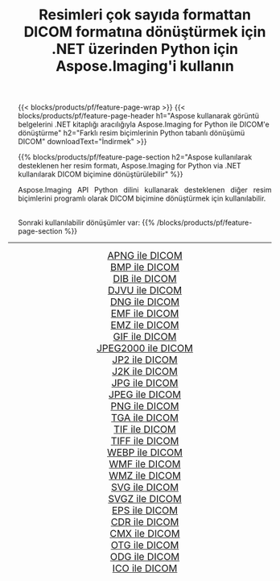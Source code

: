 ﻿---
title: Resimleri çok sayıda formattan DICOM formatına dönüştürmek için .NET üzerinden Python için Aspose.Imaging'i kullanın 
weight: 3920
url: /tr/python-net/conversion/to/dicom 
lang: tr
langdirlevel: 2
locales: zh-hans,ja,it,ru,de,es,fr,nl,id,lt,pl,pt,vi,tr,ko,zh-hant,ar,hi,th,sv,cs,uk,he
description: Aspose.Imaging for Python via .NET library kullanarak çeşitli formatları DICOM formatına dönüştürebilirsiniz.
---

{{< blocks/products/pf/feature-page-wrap >}}
{{< blocks/products/pf/feature-page-header h1="Aspose kullanarak görüntü belgelerini .NET kitaplığı aracılığıyla Aspose.Imaging for Python ile DICOM'e dönüştürme" h2="Farklı resim biçimlerinin Python tabanlı dönüşümü DICOM" downloadText="İndirmek" >}}


{{% blocks/products/pf/feature-page-section  h2="Aspose kullanılarak desteklenen her resim formatı, Aspose.Imaging for Python via .NET kullanılarak DICOM biçimine dönüştürülebilir" %}}
<p align=justify>Aspose.Imaging API Python dilini kullanarak desteklenen diğer resim biçimlerini programlı olarak DICOM biçimine dönüştürmek için kullanılabilir.</p>
<br/>
Sonraki kullanılabilir dönüşümler var:
{{% /blocks/products/pf/feature-page-section %}}
<div class="container-fluid productfamilypage bg-gray">
    <div class="convertypes bg-gray agp-content section">
        <div class="container">
		<hr style="margin-left:-20px;"/>
		<div class="row other-converters" style="gap: 10px;font-size: 19px;text-align:center;">
		    <div class='col-md-2 other-converter remove-lp remove-rp'><a href="/imaging/tr/python-net/conversion/apng-to-dicom" style="padding:15px;">APNG ile DICOM</a></div>
<div class='col-md-2 other-converter remove-lp remove-rp'><a href="/imaging/tr/python-net/conversion/bmp-to-dicom" style="padding:15px;">BMP ile DICOM</a></div>
<div class='col-md-2 other-converter remove-lp remove-rp'><a href="/imaging/tr/python-net/conversion/dib-to-dicom" style="padding:15px;">DIB ile DICOM</a></div>
<div class='col-md-2 other-converter remove-lp remove-rp'><a href="/imaging/tr/python-net/conversion/djvu-to-dicom" style="padding:15px;">DJVU ile DICOM</a></div>
<div class='col-md-2 other-converter remove-lp remove-rp'><a href="/imaging/tr/python-net/conversion/dng-to-dicom" style="padding:15px;">DNG ile DICOM</a></div>
<div class='col-md-2 other-converter remove-lp remove-rp'><a href="/imaging/tr/python-net/conversion/emf-to-dicom" style="padding:15px;">EMF ile DICOM</a></div>
<div class='col-md-2 other-converter remove-lp remove-rp'><a href="/imaging/tr/python-net/conversion/emz-to-dicom" style="padding:15px;">EMZ ile DICOM</a></div>
<div class='col-md-2 other-converter remove-lp remove-rp'><a href="/imaging/tr/python-net/conversion/gif-to-dicom" style="padding:15px;">GIF ile DICOM</a></div>
<div class='col-md-2 other-converter remove-lp remove-rp'><a href="/imaging/tr/python-net/conversion/jpeg2000-to-dicom" style="padding:15px;">JPEG2000 ile DICOM</a></div>
<div class='col-md-2 other-converter remove-lp remove-rp'><a href="/imaging/tr/python-net/conversion/jp2-to-dicom" style="padding:15px;">JP2 ile DICOM</a></div>
<div class='col-md-2 other-converter remove-lp remove-rp'><a href="/imaging/tr/python-net/conversion/j2k-to-dicom" style="padding:15px;">J2K ile DICOM</a></div>
<div class='col-md-2 other-converter remove-lp remove-rp'><a href="/imaging/tr/python-net/conversion/jpg-to-dicom" style="padding:15px;">JPG ile DICOM</a></div>
<div class='col-md-2 other-converter remove-lp remove-rp'><a href="/imaging/tr/python-net/conversion/jpeg-to-dicom" style="padding:15px;">JPEG ile DICOM</a></div>
<div class='col-md-2 other-converter remove-lp remove-rp'><a href="/imaging/tr/python-net/conversion/png-to-dicom" style="padding:15px;">PNG ile DICOM</a></div>
<div class='col-md-2 other-converter remove-lp remove-rp'><a href="/imaging/tr/python-net/conversion/tga-to-dicom" style="padding:15px;">TGA ile DICOM</a></div>
<div class='col-md-2 other-converter remove-lp remove-rp'><a href="/imaging/tr/python-net/conversion/tif-to-dicom" style="padding:15px;">TIF ile DICOM</a></div>
<div class='col-md-2 other-converter remove-lp remove-rp'><a href="/imaging/tr/python-net/conversion/tiff-to-dicom" style="padding:15px;">TIFF ile DICOM</a></div>
<div class='col-md-2 other-converter remove-lp remove-rp'><a href="/imaging/tr/python-net/conversion/webp-to-dicom" style="padding:15px;">WEBP ile DICOM</a></div>
<div class='col-md-2 other-converter remove-lp remove-rp'><a href="/imaging/tr/python-net/conversion/wmf-to-dicom" style="padding:15px;">WMF ile DICOM</a></div>
<div class='col-md-2 other-converter remove-lp remove-rp'><a href="/imaging/tr/python-net/conversion/wmz-to-dicom" style="padding:15px;">WMZ ile DICOM</a></div>
<div class='col-md-2 other-converter remove-lp remove-rp'><a href="/imaging/tr/python-net/conversion/svg-to-dicom" style="padding:15px;">SVG ile DICOM</a></div>
<div class='col-md-2 other-converter remove-lp remove-rp'><a href="/imaging/tr/python-net/conversion/svgz-to-dicom" style="padding:15px;">SVGZ ile DICOM</a></div>
<div class='col-md-2 other-converter remove-lp remove-rp'><a href="/imaging/tr/python-net/conversion/eps-to-dicom" style="padding:15px;">EPS ile DICOM</a></div>
<div class='col-md-2 other-converter remove-lp remove-rp'><a href="/imaging/tr/python-net/conversion/cdr-to-dicom" style="padding:15px;">CDR ile DICOM</a></div>
<div class='col-md-2 other-converter remove-lp remove-rp'><a href="/imaging/tr/python-net/conversion/cmx-to-dicom" style="padding:15px;">CMX ile DICOM</a></div>
<div class='col-md-2 other-converter remove-lp remove-rp'><a href="/imaging/tr/python-net/conversion/otg-to-dicom" style="padding:15px;">OTG ile DICOM</a></div>
<div class='col-md-2 other-converter remove-lp remove-rp'><a href="/imaging/tr/python-net/conversion/odg-to-dicom" style="padding:15px;">ODG ile DICOM</a></div>
<div class='col-md-2 other-converter remove-lp remove-rp'><a href="/imaging/tr/python-net/conversion/ico-to-dicom" style="padding:15px;">ICO ile DICOM</a></div>
                </div>
        </div>
    </div>
</div>
<br/>

